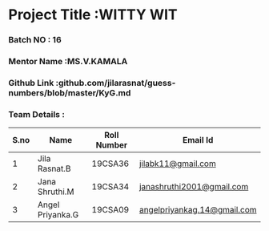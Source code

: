 # Project Title :WITTY WIT  
### Batch NO : 16
### Mentor Name :MS.V.KAMALA 
### Github Link :github.com/jilarasnat/guess-numbers/blob/master/KyG.md
### Team Details :
| S.no  | Name  | Roll Number  | Email Id  |
|-------|-------|--------------|-----------|
| 1  | Jila Rasnat.B  | 19CSA36  |jilabk11@gmail.com   |
|  2 | Jana Shruthi.M  |19CSA34   |janashruthi2001@gmail.com|
| 3  |Angel Priyanka.G   |19CSA09   |angelpriyankag.14@gmail.com   |

